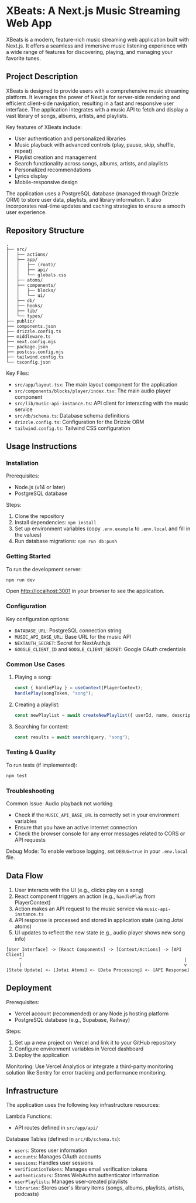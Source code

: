 # XBeats: A Next.js Music Streaming Web App

XBeats is a modern, feature-rich music streaming web application built with Next.js. It offers a seamless and immersive music listening experience with a wide range of features for discovering, playing, and managing your favorite tunes.

## Project Description

XBeats is designed to provide users with a comprehensive music streaming platform. It leverages the power of Next.js for server-side rendering and efficient client-side navigation, resulting in a fast and responsive user interface. The application integrates with a music API to fetch and display a vast library of songs, albums, artists, and playlists.

Key features of XBeats include:

- User authentication and personalized libraries
- Music playback with advanced controls (play, pause, skip, shuffle, repeat)
- Playlist creation and management
- Search functionality across songs, albums, artists, and playlists
- Personalized recommendations
- Lyrics display
- Mobile-responsive design

The application uses a PostgreSQL database (managed through Drizzle ORM) to store user data, playlists, and library information. It also incorporates real-time updates and caching strategies to ensure a smooth user experience.

## Repository Structure

```
.
├── src/
│   ├── actions/
│   ├── app/
│   │   ├── (root)/
│   │   ├── api/
│   │   └── globals.css
│   ├── atoms/
│   ├── components/
│   │   ├── blocks/
│   │   └── ui/
│   ├── db/
│   ├── hooks/
│   ├── lib/
│   └── types/
├── public/
├── components.json
├── drizzle.config.ts
├── middleware.ts
├── next.config.mjs
├── package.json
├── postcss.config.mjs
├── tailwind.config.ts
└── tsconfig.json
```

Key Files:
- `src/app/layout.tsx`: The main layout component for the application
- `src/components/blocks/player/index.tsx`: The main audio player component
- `src/lib/music-api-instance.ts`: API client for interacting with the music service
- `src/db/schema.ts`: Database schema definitions
- `drizzle.config.ts`: Configuration for the Drizzle ORM
- `tailwind.config.ts`: Tailwind CSS configuration

## Usage Instructions

### Installation

Prerequisites:
- Node.js (v14 or later)
- PostgreSQL database

Steps:
1. Clone the repository
2. Install dependencies: `npm install`
3. Set up environment variables (copy `.env.example` to `.env.local` and fill in the values)
4. Run database migrations: `npm run db:push`

### Getting Started

To run the development server:

```bash
npm run dev
```

Open [http://localhost:3001](http://localhost:3001) in your browser to see the application.

### Configuration

Key configuration options:
- `DATABASE_URL`: PostgreSQL connection string
- `MUSIC_API_BASE_URL`: Base URL for the music API
- `NEXTAUTH_SECRET`: Secret for NextAuth.js
- `GOOGLE_CLIENT_ID` and `GOOGLE_CLIENT_SECRET`: Google OAuth credentials

### Common Use Cases

1. Playing a song:
   ```typescript
   const { handlePlay } = useContext(PlayerContext);
   handlePlay(songToken, "song");
   ```

2. Creating a playlist:
   ```typescript
   const newPlaylist = await createNewPlaylist({ userId, name, description });
   ```

3. Searching for content:
   ```typescript
   const results = await search(query, "song");
   ```

### Testing & Quality

To run tests (if implemented):
```bash
npm test
```

### Troubleshooting

Common Issue: Audio playback not working
- Check if the `MUSIC_API_BASE_URL` is correctly set in your environment variables
- Ensure that you have an active internet connection
- Check the browser console for any error messages related to CORS or API requests

Debug Mode:
To enable verbose logging, set `DEBUG=true` in your `.env.local` file.

## Data Flow

1. User interacts with the UI (e.g., clicks play on a song)
2. React component triggers an action (e.g., `handlePlay` from PlayerContext)
3. Action makes an API request to the music service via `music-api-instance.ts`
4. API response is processed and stored in application state (using Jotai atoms)
5. UI updates to reflect the new state (e.g., audio player shows new song info)

```
[User Interface] -> [React Components] -> [Context/Actions] -> [API Client]
     ^                                                              |
     |                                                              v
[State Update] <- [Jotai Atoms] <- [Data Processing] <- [API Response]
```

## Deployment

Prerequisites:
- Vercel account (recommended) or any Node.js hosting platform
- PostgreSQL database (e.g., Supabase, Railway)

Steps:
1. Set up a new project on Vercel and link it to your GitHub repository
2. Configure environment variables in Vercel dashboard
3. Deploy the application

Monitoring:
Use Vercel Analytics or integrate a third-party monitoring solution like Sentry for error tracking and performance monitoring.

## Infrastructure

The application uses the following key infrastructure resources:

Lambda Functions:
- API routes defined in `src/app/api/`

Database Tables (defined in `src/db/schema.ts`):
- `users`: Stores user information
- `accounts`: Manages OAuth accounts
- `sessions`: Handles user sessions
- `verificationTokens`: Manages email verification tokens
- `authenticators`: Stores WebAuthn authenticator information
- `userPlaylists`: Manages user-created playlists
- `libraries`: Stores user's library items (songs, albums, playlists, artists, podcasts)